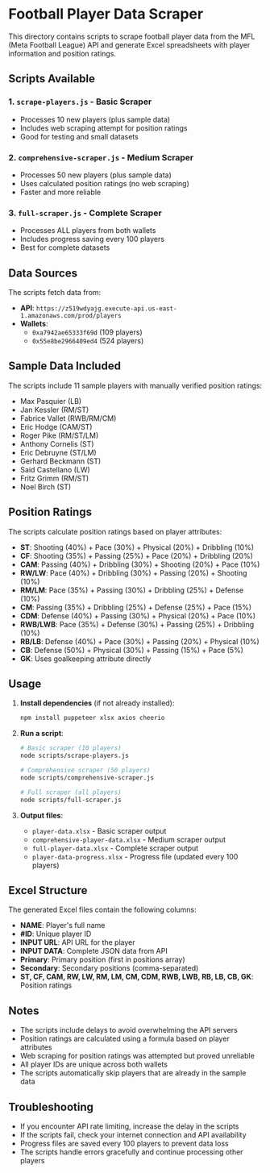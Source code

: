 # Football Player Data Scraper

This directory contains scripts to scrape football player data from the MFL (Meta Football League) API and generate Excel spreadsheets with player information and position ratings.

## Scripts Available

### 1. `scrape-players.js` - Basic Scraper
- Processes 10 new players (plus sample data)
- Includes web scraping attempt for position ratings
- Good for testing and small datasets

### 2. `comprehensive-scraper.js` - Medium Scraper
- Processes 50 new players (plus sample data)
- Uses calculated position ratings (no web scraping)
- Faster and more reliable

### 3. `full-scraper.js` - Complete Scraper
- Processes ALL players from both wallets
- Includes progress saving every 100 players
- Best for complete datasets

## Data Sources

The scripts fetch data from:
- **API**: `https://z519wdyajg.execute-api.us-east-1.amazonaws.com/prod/players`
- **Wallets**: 
  - `0xa7942ae65333f69d` (109 players)
  - `0x55e8be2966409ed4` (524 players)

## Sample Data Included

The scripts include 11 sample players with manually verified position ratings:
- Max Pasquier (LB)
- Jan Kessler (RM/ST)
- Fabrice Vallet (RWB/RM/CM)
- Eric Hodge (CAM/ST)
- Roger Pike (RM/ST/LM)
- Anthony Cornelis (ST)
- Eric Debruyne (ST/LM)
- Gerhard Beckmann (ST)
- Said Castellano (LW)
- Fritz Grimm (RM/ST)
- Noel Birch (ST)

## Position Ratings

The scripts calculate position ratings based on player attributes:
- **ST**: Shooting (40%) + Pace (30%) + Physical (20%) + Dribbling (10%)
- **CF**: Shooting (35%) + Passing (25%) + Pace (20%) + Dribbling (20%)
- **CAM**: Passing (40%) + Dribbling (30%) + Shooting (20%) + Pace (10%)
- **RW/LW**: Pace (40%) + Dribbling (30%) + Passing (20%) + Shooting (10%)
- **RM/LM**: Pace (35%) + Passing (30%) + Dribbling (25%) + Defense (10%)
- **CM**: Passing (35%) + Dribbling (25%) + Defense (25%) + Pace (15%)
- **CDM**: Defense (40%) + Passing (30%) + Physical (20%) + Pace (10%)
- **RWB/LWB**: Pace (35%) + Defense (30%) + Passing (25%) + Dribbling (10%)
- **RB/LB**: Defense (40%) + Pace (30%) + Passing (20%) + Physical (10%)
- **CB**: Defense (50%) + Physical (30%) + Passing (15%) + Pace (5%)
- **GK**: Uses goalkeeping attribute directly

## Usage

1. **Install dependencies** (if not already installed):
   ```bash
   npm install puppeteer xlsx axios cheerio
   ```

2. **Run a script**:
   ```bash
   # Basic scraper (10 players)
   node scripts/scrape-players.js
   
   # Comprehensive scraper (50 players)
   node scripts/comprehensive-scraper.js
   
   # Full scraper (all players)
   node scripts/full-scraper.js
   ```

3. **Output files**:
   - `player-data.xlsx` - Basic scraper output
   - `comprehensive-player-data.xlsx` - Medium scraper output
   - `full-player-data.xlsx` - Complete scraper output
   - `player-data-progress.xlsx` - Progress file (updated every 100 players)

## Excel Structure

The generated Excel files contain the following columns:
- **NAME**: Player's full name
- **#ID**: Unique player ID
- **INPUT URL**: API URL for the player
- **INPUT DATA**: Complete JSON data from API
- **Primary**: Primary position (first in positions array)
- **Secondary**: Secondary positions (comma-separated)
- **ST, CF, CAM, RW, LW, RM, LM, CM, CDM, RWB, LWB, RB, LB, CB, GK**: Position ratings

## Notes

- The scripts include delays to avoid overwhelming the API servers
- Position ratings are calculated using a formula based on player attributes
- Web scraping for position ratings was attempted but proved unreliable
- All player IDs are unique across both wallets
- The scripts automatically skip players that are already in the sample data

## Troubleshooting

- If you encounter API rate limiting, increase the delay in the scripts
- If the scripts fail, check your internet connection and API availability
- Progress files are saved every 100 players to prevent data loss
- The scripts handle errors gracefully and continue processing other players
